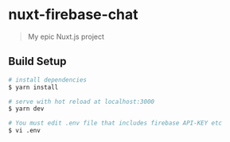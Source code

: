 # nuxt-firebase-chat

> My epic Nuxt.js project

## Build Setup

``` bash
# install dependencies
$ yarn install

# serve with hot reload at localhost:3000
$ yarn dev

# You must edit .env file that includes firebase API-KEY etc
$ vi .env
